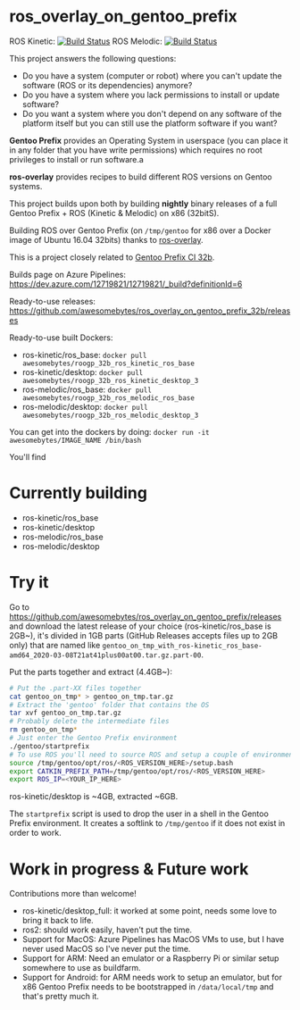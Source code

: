 # ros_overlay_on_gentoo_prefix
ROS Kinetic: [![Build Status](https://dev.azure.com/12719821/12719821/_apis/build/status/awesomebytes.ros_overlay_on_gentoo_prefix_32b?branchName=master)](https://dev.azure.com/12719821/12719821/_build/latest?definitionId=6)
ROS Melodic: [![Build Status](https://dev.azure.com/12719821/12719821/_apis/build/status/awesomebytes.ros_overlay_on_gentoo_prefix_32b?branchName=melodic)](https://dev.azure.com/12719821/12719821/_build/latest?definitionId=6)

This project answers the following questions:

* Do you have a system (computer or robot) where you can't update the software (ROS or its dependencies) anymore?
* Do you have a system where you lack permissions to install or update software?
* Do you want a system where you don't depend on any software of the platform itself but you can still use the platform software if you want?

**Gentoo Prefix** provides an Operating System in userspace (you can place it in any folder that you have write permissions) which requires no root privileges to install or run software.a

**ros-overlay** provides recipes to build different ROS versions on Gentoo systems.

This project builds upon both by building **nightly** binary releases of a full Gentoo Prefix + ROS (Kinetic & Melodic) on x86 (32bitS).

Building ROS over Gentoo Prefix (on `/tmp/gentoo` for x86 over a Docker image of Ubuntu 16.04 32bits) thanks to [ros-overlay](https://github.com/ros/ros-overlay).

This is a project closely related to [Gentoo Prefix CI 32b](https://github.com/awesomebytes/gentoo_prefix_ci_32b).

Builds page on Azure Pipelines: https://dev.azure.com/12719821/12719821/_build?definitionId=6

Ready-to-use releases: https://github.com/awesomebytes/ros_overlay_on_gentoo_prefix_32b/releases

Ready-to-use built Dockers:
* ros-kinetic/ros_base: `docker pull awesomebytes/roogp_32b_ros_kinetic_ros_base`
* ros-kinetic/desktop: `docker pull awesomebytes/roogp_32b_ros_kinetic_desktop_3`
* ros-melodic/ros_base: `docker pull awesomebytes/roogp_32b_ros_melodic_ros_base`
* ros-melodic/desktop: `docker pull awesomebytes/roogp_32b_ros_melodic_desktop_3`

You can get into the dockers by doing: `docker run -it awesomebytes/IMAGE_NAME /bin/bash`

You'll find

# Currently building

* ros-kinetic/ros_base
* ros-kinetic/desktop
* ros-melodic/ros_base
* ros-melodic/desktop

# Try it

Go to https://github.com/awesomebytes/ros_overlay_on_gentoo_prefix/releases and download the latest release of your choice (ros-kinetic/ros_base is 2GB~), it's divided in 1GB parts (GitHub Releases accepts files up to 2GB only) that are named like `gentoo_on_tmp_with_ros-kinetic_ros_base-amd64_2020-03-08T21at41plus00at00.tar.gz.part-00`.

Put the parts together and extract (4.4GB~):
```bash
# Put the .part-XX files together
cat gentoo_on_tmp* > gentoo_on_tmp.tar.gz
# Extract the 'gentoo' folder that contains the OS
tar xvf gentoo_on_tmp.tar.gz
# Probably delete the intermediate files
rm gentoo_on_tmp*
# Just enter the Gentoo Prefix environment
./gentoo/startprefix
# To use ROS you'll need to source ROS and setup a couple of environment variables
source /tmp/gentoo/opt/ros/<ROS_VERSION_HERE>/setup.bash
export CATKIN_PREFIX_PATH=/tmp/gentoo/opt/ros/<ROS_VERSION_HERE>
export ROS_IP=<YOUR_IP_HERE>
```

ros-kinetic/desktop is ~4GB, extracted ~6GB.

The `startprefix` script is used to drop the user in a shell in the Gentoo Prefix environment. It creates a softlink to `/tmp/gentoo` if it does not exist in order to work.

# Work in progress & Future work
Contributions more than welcome!

* ros-kinetic/desktop_full: it worked at some point, needs some love to bring it back to life.
* ros2: should work easily, haven't put the time.
* Support for MacOS: Azure Pipelines has MacOS VMs to use, but I have never used MacOS so I've never put the time.
* Support for ARM: Need an emulator or a Raspberry Pi or similar setup somewhere to use as buildfarm.
* Support for Android: for ARM needs work to setup an emulator, but for x86 Gentoo Prefix needs to be bootstrapped in `/data/local/tmp` and that's pretty much it.
